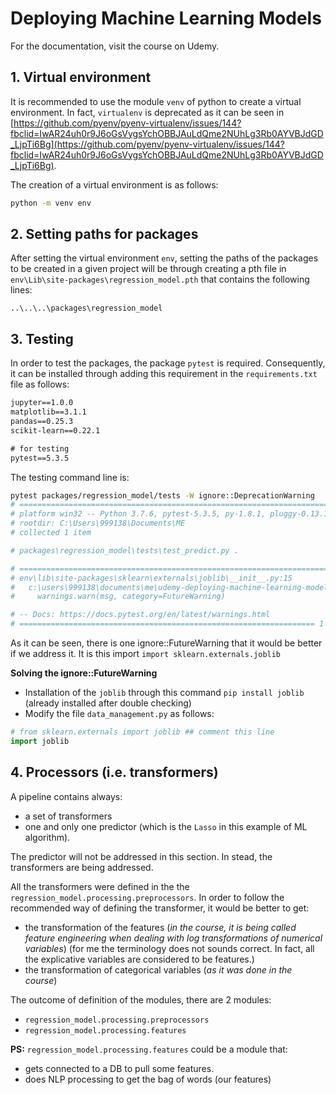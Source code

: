 # Deploying Machine Learning Models
For the documentation, visit the course on Udemy.

## 1. Virtual environment
It is recommended to use the module `venv` of python to create a virtual environment. In fact, `virtualenv` is deprecated as it can be seen in [https://github.com/pyenv/pyenv-virtualenv/issues/144?fbclid=IwAR24uh0r9J6oGsVygsYchOBBJAuLdQme2NUhLg3Rb0AYVBJdGD_LjpTi6Bg](https://github.com/pyenv/pyenv-virtualenv/issues/144?fbclid=IwAR24uh0r9J6oGsVygsYchOBBJAuLdQme2NUhLg3Rb0AYVBJdGD_LjpTi6Bg).

The creation of a virtual environment is as follows:

```sh
python -m venv env
```

## 2. Setting paths for packages

After setting the virtual environment `env`, setting the paths of the packages to be created in a given project will be through creating a pth file in `env\Lib\site-packages\regression_model.pth` that contains the following lines:

```shell
..\..\..\packages\regression_model
```

## 3. Testing 

In order to test the packages, the package `pytest` is required. Consequently, it can be installed through adding this requirement in the `requirements.txt` file as follows:

```txt
jupyter==1.0.0
matplotlib==3.1.1
pandas==0.25.3
scikit-learn==0.22.1

# for testing
pytest==5.3.5
```
The testing command line is:

```sh
pytest packages/regression_model/tests -W ignore::DeprecationWarning
# ====================================================================== test session starts ======================================================================= 
# platform win32 -- Python 3.7.6, pytest-5.3.5, py-1.8.1, pluggy-0.13.1
# rootdir: C:\Users\999138\Documents\ME
# collected 1 item                                                                                                                                                   

# packages\regression_model\tests\test_predict.py .                                                                                                           [100%] 

# ======================================================================== warnings summary ======================================================================== 
# env\lib\site-packages\sklearn\externals\joblib\__init__.py:15
#   c:\users\999138\documents\me\udemy-deploying-machine-learning-models\env\lib\site-packages\sklearn\externals\joblib\__init__.py:15: FutureWarning: sklearn.externals.joblib is deprecated in 0.21 and will be removed in 0.23. Please import this functionality directly from joblib, which can be installed with: pip install joblib. If this warning is raised when loading pickled models, you may need to re-serialize those models with scikit-learn 0.21+.
#     warnings.warn(msg, category=FutureWarning)

# -- Docs: https://docs.pytest.org/en/latest/warnings.html
# ================================================================== 1 passed, 1 warning in 1.12s ================================================================== 
```

As it can be seen, there is one ignore::FutureWarning that it would be better if we address it. It is this import `import sklearn.externals.joblib` 

**Solving the ignore::FutureWarning**

- Installation of the `joblib` through this command `pip install joblib` (already installed after double checking)
- Modify the file `data_management.py` as follows:

```py
# from sklearn.externals import joblib ## comment this line
import joblib
```

## 4. Processors (i.e. transformers)

A pipeline contains always:
* a set of transformers
* one and only one predictor (which is the `Lasso` in this example of ML algorithm).

The predictor will not be addressed in this section. In stead, the transformers are being addressed.

All the transformers were defined in the the `regression_model.processing.preprocessors`. In order to follow the recommended way of defining the transformer, it would be better to get:
* the transformation of the features (_in the course, it is being called feature engineering when dealing with log transformations of numerical variables_) (for me the terminology does not sounds correct. In fact, all the explicative variables are considered to be features.)
* the transformation of categorical variables (_as it was done in the course_)

The outcome of definition of the modules, there are 2 modules:
* `regression_model.processing.preprocessors`
* `regression_model.processing.features`

**PS:** `regression_model.processing.features` could be a module that: 
* gets connected to a DB to pull some features.
* does NLP processing to get the bag of words (our features)





